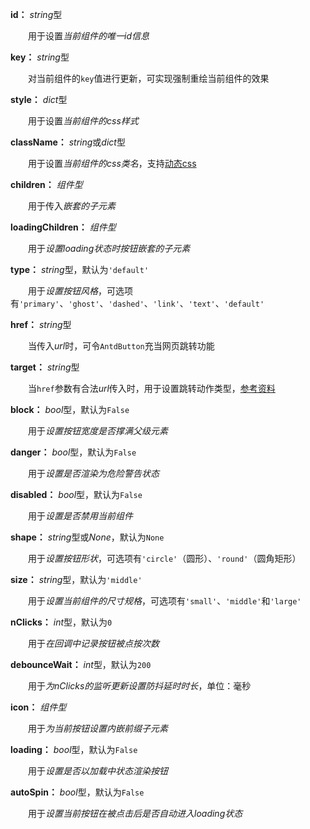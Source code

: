 **id：** *string*型

　　用于设置*当前组件的唯一id信息*

**key：** *string*型

　　对当前组件的`key`值进行更新，可实现强制重绘当前组件的效果

**style：** *dict*型

　　用于设置*当前组件的css样式*

**className：** *string*或*dict*型

　　用于设置*当前组件的css类名*，支持[动态css](/advanced-classname)

**children：** *组件型*

　　用于传入*嵌套的子元素*

**loadingChildren：** *组件型*

　　用于*设置loading状态时按钮嵌套的子元素*

**type：** *string*型，默认为`'default'`

　　用于*设置按钮风格*，可选项有`'primary'`、`'ghost'`、`'dashed'`、`'link'`、`'text'`、`'default'`

**href：** *string*型

　　当传入*url*时，可令`AntdButton`充当网页跳转功能

**target：** *string*型

　　当`href`参数有合法*url*传入时，用于设置跳转动作类型，[参考资料](https://www.w3school.com.cn/tags/att_a_target.asp)

**block：** *bool*型，默认为`False`

　　用于*设置按钮宽度是否撑满父级元素*

**danger：** *bool*型，默认为`False`

　　用于*设置是否渲染为危险警告状态*

**disabled：** *bool*型，默认为`False`

　　用于*设置是否禁用当前组件*

**shape：** *string*型或*None*，默认为`None`

　　用于*设置按钮形状*，可选项有`'circle'`（圆形）、`'round'`（圆角矩形）

**size：** *string*型，默认为`'middle'`

　　用于*设置当前组件的尺寸规格*，可选项有`'small'`、`'middle'`和`'large'`

**nClicks：** *int*型，默认为`0`

　　用于*在回调中记录按钮被点按次数*

**debounceWait：** *int*型，默认为`200`

　　用于*为nClicks的监听更新设置防抖延时时长*，单位：毫秒

**icon：** *组件型*

　　用于*为当前按钮设置内嵌前缀子元素*

**loading：** *bool*型，默认为`False`

　　用于*设置是否以加载中状态渲染按钮*

**autoSpin：** *bool*型，默认为`False`

　　用于*设置当前按钮在被点击后是否自动进入loading状态*
